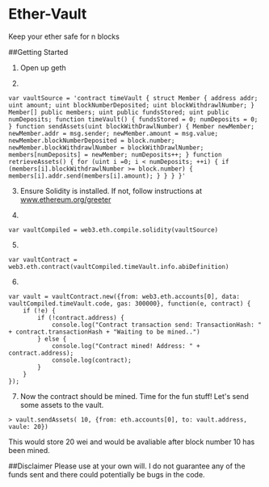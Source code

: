 # Ether-Vault
Keep your ether safe for n blocks

##Getting Started
1) Open up geth

2) 
```
var vaultSource = 'contract timeVault { struct Member { address addr; uint amount; uint blockNumberDeposited; uint blockWithdrawlNumber; } Member[] public members; uint public fundsStored; uint public numDeposits; function timeVault() { fundsStored = 0; numDeposits = 0; } function sendAssets(uint blockWithDrawlNumber) { Member newMember; newMember.addr = msg.sender; newMember.amount = msg.value; newMember.blockNumberDeposited = block.number; newMember.blockWithdrawlNumber = blockWithDrawlNumber; members[numDeposits] = newMember; numDeposits++; } function retrieveAssets() { for (uint i =0; i < numDeposits; ++i) { if (members[i].blockWithdrawlNumber >= block.number) { members[i].addr.send(members[i].amount); } } } }'
```
3) Ensure Solidity is installed. If not, follow instructions at www.ethereum.org/greeter

4) 
```
var vaultCompiled = web3.eth.compile.solidity(vaultSource)
```

5) 
```
var vaultContract = web3.eth.contract(vaultCompiled.timeVault.info.abiDefinition)
```

6)
```
var vault = vaultContract.new({from: web3.eth.accounts[0], data: vaultCompiled.timeVault.code, gas: 300000}, function(e, contract) {
	if (!e) {
		if (!contract.address) {
			console.log("Contract transaction send: TransactionHash: " + contract.transactionHash + "Waiting to be mined..")
		} else {
			console.log("Contract mined! Address: " + contract.address);
			console.log(contract);
		}
	}
});
```

7) Now the contract should be mined. Time for the fun stuff! Let's send some assets to the vault.
```
> vault.sendAssets( 10, {from: eth.accounts[0], to: vault.address, vaule: 20})
```
This would store 20 wei and would be avaliable after block number 10 has been mined. 

##Disclaimer
Please use at your own will. I do not guarantee any of the funds sent and there could potentially be bugs in the code. 
